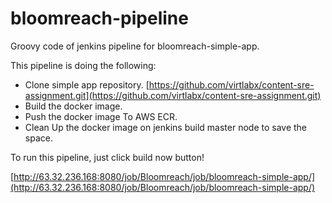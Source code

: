 # bloomreach-pipeline

Groovy code of jenkins pipeline for bloomreach-simple-app.

This pipeline is doing the following:

- Clone simple app repository. [https://github.com/virtlabx/content-sre-assignment.git](https://github.com/virtlabx/content-sre-assignment.git)
- Build the docker image.
- Push the docker image To AWS ECR.
- Clean Up the docker image on jenkins build master node to save the space.

To run this pipeline, just click build now button! 

[http://63.32.236.168:8080/job/Bloomreach/job/bloomreach-simple-app/](http://63.32.236.168:8080/job/Bloomreach/job/bloomreach-simple-app/)
